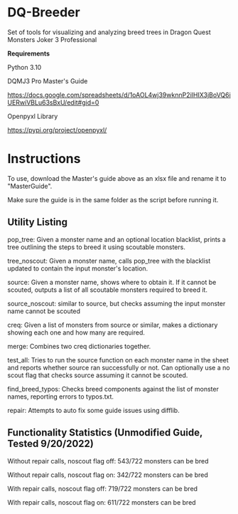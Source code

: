 # DQ-Breeder
Set of tools for visualizing and analyzing breed trees in Dragon Quest Monsters Joker 3 Professional

**Requirements**

Python 3.10

DQMJ3 Pro Master's Guide

https://docs.google.com/spreadsheets/d/1oAOL4wj39wknnP2iIHIX3jBoVQ6iUERwiVBLu63sBxU/edit#gid=0

Openpyxl Library

https://pypi.org/project/openpyxl/

# Instructions

To use, download the Master's guide above as an xlsx file and rename it to "MasterGuide".

Make sure the guide is in the same folder as the script before running it.

## Utility Listing

pop_tree: Given a monster name and an optional location blacklist, prints a tree outlining the steps to breed it using scoutable monsters.

tree_noscout: Given a monster name, calls pop_tree with the blacklist updated to contain the input monster's location.

source: Given a monster name, shows where to obtain it. If it cannot be scouted, outputs a list of all scoutable monsters required to breed it.

source_noscout: similar to source, but checks assuming the input monster name cannot be scouted

creq: Given a list of monsters from source or similar, makes a dictionary showing each one and how many are required.

merge: Combines two creq dictionaries together.

test_all: Tries to run the source function on each monster name in the sheet and reports whether source ran successfully or not. Can optionally use a no scout flag that checks source assuming it cannot be scouted.

find_breed_typos: Checks breed components against the list of monster names, reporting errors to typos.txt.

repair: Attempts to auto fix some guide issues using difflib.

## Functionality Statistics (Unmodified Guide, Tested 9/20/2022)

Without repair calls, noscout flag off: 543/722 monsters can be bred

Without repair calls, noscout flag on: 342/722 monsters can be bred

With repair calls, noscout flag off: 719/722 monsters can be bred

With repair calls, noscout flag on: 611/722 monsters can be bred

